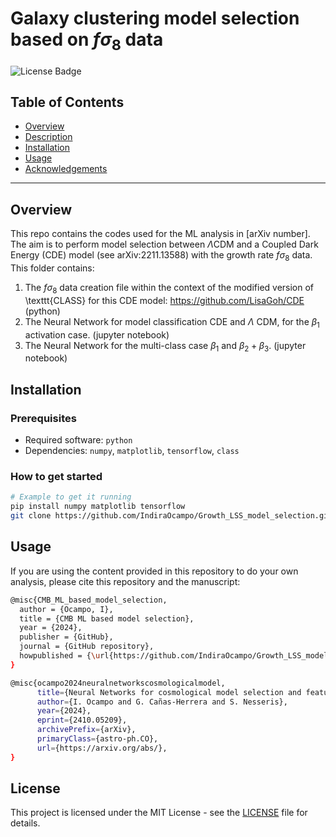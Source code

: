 # Galaxy clustering model selection based on $f\sigma_8$ data

![License Badge](https://img.shields.io/badge/license-MIT-brightgreen.svg)

## Table of Contents

- [Overview](#overview)
- [Description](#Description)
- [Installation](#installation)
- [Usage](#usage)
- [Acknowledgements](#acknowledgements)

---

## Overview


This repo contains the codes used for the ML analysis in [arXiv number]. The aim is to perform model selection between $\Lambda$CDM and a Coupled Dark Energy (CDE) model (see arXiv:2211.13588) with the growth rate $f\sigma_8$ data. This folder contains:
1. The $f\sigma_8$ data creation file within the context of the modified version of \texttt{CLASS} for this CDE model: https://github.com/LisaGoh/CDE (python)
2. The Neural Network for model classification CDE and $\Lambda$ CDM, for the $\beta_1$ activation case. (jupyter notebook)
3. The Neural Network for the multi-class case $\beta_1$ and $\beta_2 + \beta_3$. (jupyter notebook)

## Installation

### Prerequisites

- Required software: `python`
- Dependencies: `numpy`, `matplotlib`, `tensorflow`, `class`

### How to get started

```bash
# Example to get it running
pip install numpy matplotlib tensorflow
git clone https://github.com/IndiraOcampo/Growth_LSS_model_selection.git
```

## Usage

If you are using the content provided in this repository to do your own analysis, please cite this repository and the manuscript:

```bash
@misc{CMB_ML_based_model_selection,
  author = {Ocampo, I},
  title = {CMB ML based model selection},
  year = {2024},
  publisher = {GitHub},
  journal = {GitHub repository},
  howpublished = {\url{https://github.com/IndiraOcampo/Growth_LSS_model_selection.git}},
}
```


```bash
@misc{ocampo2024neuralnetworkscosmologicalmodel,
      title={Neural Networks for cosmological model selection and feature importance using Cosmic Microwave Background data}, 
      author={I. Ocampo and G. Cañas-Herrera and S. Nesseris},
      year={2024},
      eprint={2410.05209},
      archivePrefix={arXiv},
      primaryClass={astro-ph.CO},
      url={https://arxiv.org/abs/}, 
}
```

## License

This project is licensed under the MIT License - see the [LICENSE](https://github.com/IndiraOcampo/CMB_ML_based_model_selection/blob/main/LICENSE) file for details.
